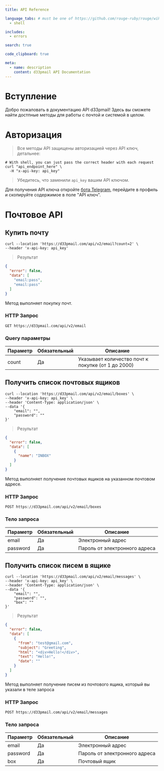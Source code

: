 ```yaml
---
title: API Reference

language_tabs: # must be one of https://github.com/rouge-ruby/rouge/wiki/List-of-supported-languages-and-lexers
  - shell

includes:
  - errors

search: true

code_clipboard: true

meta:
  - name: description
    content: d33pmail API Documentation
---
```


# Вступление

Добро пожаловать в документацию API d33pmail! Здесь вы сможете найти достпные методы для работы с почтой и системой в целом.

# Авторизация

> Все методы API защищены авторизацией через API ключ, детальнее:

```shell
# With shell, you can just pass the correct header with each request
curl "api_endpoint_here" \
  -H "x-api-key: api_key"
```

> Убедитесь, что заменили `api_key` вашим API ключом.

Для получения API ключа откройте [бота Telegram](https://t.me/d33pmail_bot), перейдите в профиль и скопируйте содержимое в поле "API ключ".

# Почтовое API

## Купить почту

```shell
curl --location 'https://d33pmail.com/api/v2/email?count=2' \
--header 'x-api-key: api_key'
```

> Результат

```json
{
  "error": false,
  "data": [
    "email:pass",
    "email:pass"
  ]
}
```

Метод выполняет покупку почт.

### HTTP Запрос

`GET https://d33pmail.com/api/v2/email`

### Query параметры

Параметр | Обязательный | Описание
--------- | ------- | -----------
count | Да | Указывает количество почт к покупке (от 1 до 2000)

## Получить список почтовых ящиков

```shell
curl --location 'https://d33pmail.com/api/v2/email/boxes' \
--header 'x-api-key: api_key' \
--header 'Content-Type: application/json' \
--data '{
    "email": "",
    "password": ""
}'
```

> Результат

```json
{
  "error": false,
  "data": [
    {
      "name": "INBOX"
    }
  ]
}
```

Метод выполняет получение почтовых ящиков на указанном почтовом адресе.

### HTTP Запрос

`POST https://d33pmail.com/api/v2/email/boxes`

### Тело запроса

Параметр | Обязательный | Описание
--------- | ------- | -----------
email | Да | Электронный адрес
password | Да | Пароль от электронного адреса

## Получить список писем в ящике

```shell
curl --location 'https://d33pmail.com/api/v2/email/messages' \
--header 'x-api-key: api_key' \
--header 'Content-Type: application/json' \
--data '{
    "email": "",
    "password": "",
    "box": ""
}'
```

> Результат

```json
{
  "error": false,
  "data": [
    {
      "from": "test@gmail.com",
      "subject": "Greeting",
      "html": "<div>Hello!</div>",
      "text": "Hello!",
      "date": ""
    }
  ]
}
```

Метод выполняет получение писем из почтового ящика, который вы указали в теле запроса

### HTTP Запрос

`POST https://d33pmail.com/api/v2/email/messages`

### Тело запроса

Параметр | Обязательный | Описание
--------- | ------- | -----------
email | Да | Электронный адрес
password | Да | Пароль от электронного адреса
box | Да | Почтовый ящик

